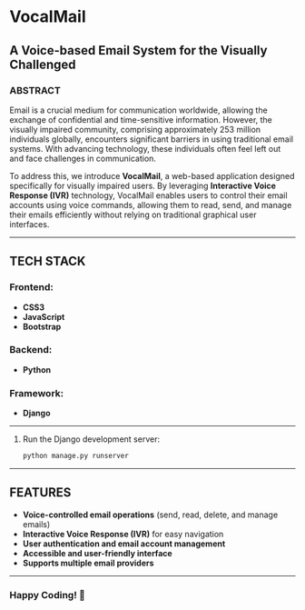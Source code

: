 # VocalMail

## A Voice-based Email System for the Visually Challenged

### ABSTRACT
Email is a crucial medium for communication worldwide, allowing the exchange of confidential and time-sensitive information. However, the visually impaired community, comprising approximately 253 million individuals globally, encounters significant barriers in using traditional email systems. With advancing technology, these individuals often feel left out and face challenges in communication.

To address this, we introduce **VocalMail**, a web-based application designed specifically for visually impaired users. By leveraging **Interactive Voice Response (IVR)** technology, VocalMail enables users to control their email accounts using voice commands, allowing them to read, send, and manage their emails efficiently without relying on traditional graphical user interfaces.

---

## TECH STACK

### Frontend:
- **CSS3**
- **JavaScript**
- **Bootstrap**

### Backend:
- **Python**

### Framework:
- **Django**

---



1. Run the Django development server:
   ```sh
   python manage.py runserver
   ```


---

## FEATURES
- **Voice-controlled email operations** (send, read, delete, and manage emails)
- **Interactive Voice Response (IVR)** for easy navigation
- **User authentication and email account management**
- **Accessible and user-friendly interface**
- **Supports multiple email providers**

---
### Happy Coding! 🚀

